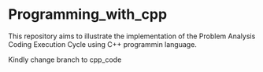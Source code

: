 # Programming_with_cpp
This repository aims to illustrate the implementation of the Problem Analysis Coding Execution Cycle using C++ programmin language.

Kindly change branch to cpp_code
